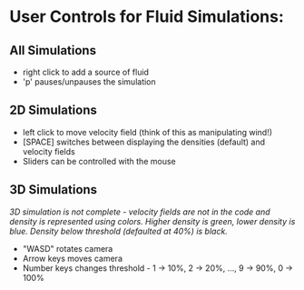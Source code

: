 # User Controls for Fluid Simulations:
## All Simulations
- right click to add a source of fluid
- 'p' pauses/unpauses the simulation

## 2D Simulations
- left click to move velocity field (think of this as manipulating wind!)
- [SPACE] switches between displaying the densities (default) and velocity fields
- Sliders can be controlled with the mouse

## 3D Simulations
*3D simulation is not complete - velocity fields are not in the code and density is represented using colors. Higher density is green, lower density is blue. Density below threshold (defaulted at 40%) is black.*
- "WASD" rotates camera
- Arrow keys moves camera
- Number keys changes threshold - 1 -> 10%, 2 -> 20%, ..., 9 -> 90%, 0 -> 100%
